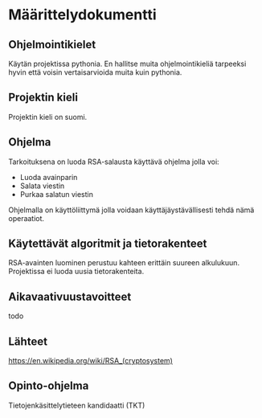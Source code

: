 # Määrittelydokumentti

## Ohjelmointikielet

Käytän projektissa pythonia. En hallitse muita ohjelmointikieliä tarpeeksi hyvin että voisin vertaisarvioida muita kuin pythonia.

## Projektin kieli

Projektin kieli on suomi.

## Ohjelma

Tarkoituksena on luoda RSA-salausta käyttävä ohjelma jolla voi:

- Luoda avainparin
- Salata viestin
- Purkaa salatun viestin

Ohjelmalla on käyttöliittymä jolla voidaan käyttäjäystävällisesti tehdä nämä operaatiot.

## Käytettävät algoritmit ja tietorakenteet

RSA-avainten luominen perustuu kahteen erittäin suureen alkulukuun. Projektissa ei luoda uusia tietorakenteita.

## Aikavaativuustavoitteet

todo

## Lähteet

https://en.wikipedia.org/wiki/RSA_(cryptosystem)

## Opinto-ohjelma

Tietojenkäsittelytieteen kandidaatti (TKT)
